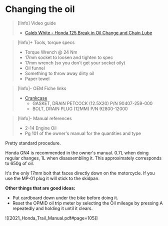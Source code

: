 # Changing the oil
> [!info] Video guide
> -   [Caleb White - Honda 125 Break in Oil Change and Chain Lube](https://www.youtube.com/watch?v=Q1-MphJ_puY)

> [!info]+ Tools, torque specs
> - Torque Wrench @ 24 Nm
> - 17mm socket to loosen and tighten to spec
> - 17mm wrench (so you don't get your socket oily)
> - Oil funnel
> - Something to throw away dirty oil
> - Paper towel

> [!info]- OEM Fiche links
> - [Crankcase](https://www.revzilla.com/oem/honda/2021-honda-trail-125-abs/crankcase?submodel=ct125aac)
> 	- GASKET, DRAIN PETCOCK (12.5X20) P/N 90407-259-000
> 	- BOLT, DRAIN PLUG (12MM) P/N 92800-12000

> [!info]- Manual references
> - 2-14 Engine Oil
> - Pg 101 of the owner's manual for the quantities and type

Pretty standard procedure.

Honda GN4 is recommended in the owner's manual. 0.7L when doing regular changes, 1L when disassembling it. This approximately corresponds to 650g of oil.

It's the only 17mm bolt that faces directly down on the motorcycle. If you use the MP-01 plug it will stick to the skidpan.

**Other things that are good ideas:**
- Put cardboard down under the bike before doing it.
- Reset the OPMID oil trip meter by selecting the Oil mileage by pressing A repeatedly and holding it until it clears.

![[2021_Honda_Trail_Manual.pdf#page=105]]
